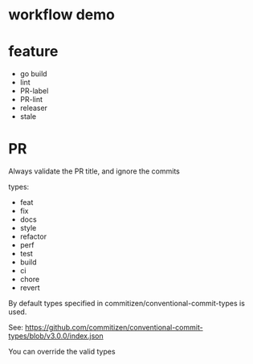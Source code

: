 # workflow demo

# feature
 - go build
 - lint
 - PR-label
 - PR-lint
 - releaser
 - stale

# PR


Always validate the PR title, and ignore the commits

types:
  - feat
  - fix
  - docs
  - style
  - refactor
  - perf
  - test
  - build
  - ci
  - chore
  - revert



 By default types specified in commitizen/conventional-commit-types is used.
 
 See: https://github.com/commitizen/conventional-commit-types/blob/v3.0.0/index.json
 
 You can override the valid types

